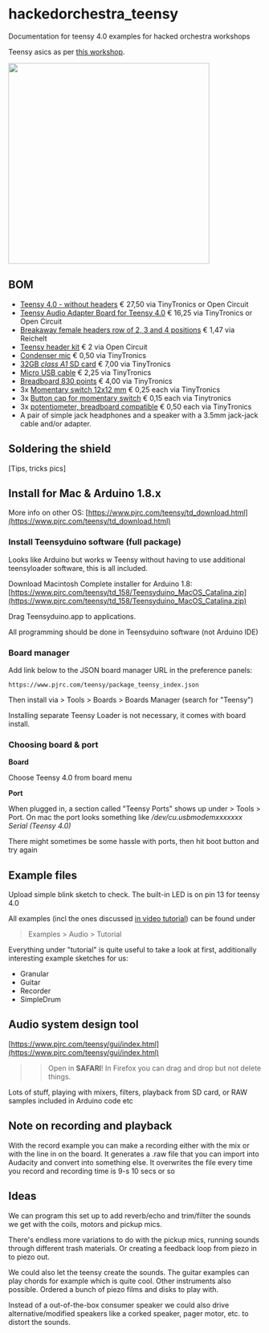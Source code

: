 # hackedorchestra_teensy

Documentation for teensy 4.0 examples for hacked orchestra workshops

Teensy asics as per [this workshop](https://www.pjrc.com/store/audio_tutorial_kit.html). 


<img src="./images/flyer8.png" alt="" width="400"/> 


## BOM 

* [Teensy 4.0 - without headers](https://www.tinytronics.nl/shop/en/development-boards/microcontroller-boards/teensy/teensy-4.0) € 27,50 via TinyTronics or Open Circuit
* [Teensy Audio Adapter Board for Teensy 4.0](https://www.tinytronics.nl/shop/en/development-boards/accessories/adapter-boards/teensy-audio-adapter-board-for-teensy-4.0) € 16,25 via TinyTronics or Open Circuit
* [Breakaway female headers row of 2, 3 and 4 positions](https://www.reichelt.nl/nl/nl/vrouwelijke-connector-2-54mm-1x20-scheidbaar-vertind-fis-bl1-20-z-p283794.html?&nbc=1) € 1,47 via Reichelt
* [Teensy header kit](https://opencircuit.shop/product/teensy-header-kit) € 2 via Open Circuit 
* [Condenser mic](https://www.tinytronics.nl/shop/en/sensors/sound/czn-15e-electret-condenser-microphone) € 0,50 via TinyTronics
* [32GB *class A1* SD card](https://www.tinytronics.nl/shop/en/data-storage/sd-cards/kingston-canvas-select-plus-32gb-class-10-uhs-i-a1-microsd-card-with-sd-kaart-adapter) € 7,00 via TinyTronics
* [Micro USB cable](https://www.tinytronics.nl/shop/en/cables-and-connectors/cables-and-adapters/usb/micro-usb/goobay-93918-micro-usb-cable-1m-black) € 2,25 via TinyTronics
* [Breadboard 830 points](https://www.tinytronics.nl/shop/en/tools-and-mounting/prototyping-supplies/breadboards/breadboard-830-points) € 4,00 via TinyTronics
* 3x [Momentary switch 12x12 mm](https://www.tinytronics.nl/shop/en/switches/manual-switches/pcb-switches/tactile-pushbutton-switch-momentary-4pin-12*12*7.3mm) € 0,25 each via TinyTronics
* 3x [Button cap for momentary switch](https://www.tinytronics.nl/shop/en/components/knobs,-caps-and-covers/button-cap-for-tactile-pushbutton-switch-momentary-12x12x7.3mm-black) € 0,15 each via Tinytronics
* 3x [potentiometer, breadboard compatible](https://www.tinytronics.nl/shop/en/components/resistors/potentiometers/100k%CF%89-potentiometer-standard-20mm) € 0,50 each via TinyTronics
* A pair of simple jack headphones and a speaker with a 3.5mm jack-jack cable and/or adapter. 


## Soldering the shield

[Tips, tricks pics]

## Install for Mac & Arduino 1.8.x

More info on other OS: [https://www.pjrc.com/teensy/td_download.html](https://www.pjrc.com/teensy/td_download.html)


### Install Teensyduino software (full package)

Looks like Arduino but works w Teensy without having to use additional teensyloader software, this is all included. 

Download Macintosh Complete installer for Arduino 1.8: [https://www.pjrc.com/teensy/td_158/Teensyduino_MacOS_Catalina.zip](https://www.pjrc.com/teensy/td_158/Teensyduino_MacOS_Catalina.zip)

Drag Teensyduino.app to applications. 

All programming should be done in Teensyduino software (not Arduino IDE)


### Board manager

Add link below to the JSON board manager URL in the preference panels: 

```
https://www.pjrc.com/teensy/package_teensy_index.json
```

Then install via > Tools > Boards > Boards Manager (search for "Teensy")

Installing separate Teensy Loader is not necessary, it comes with board install. 



### Choosing board & port

**Board**

Choose Teensy 4.0 from board menu

**Port**

When plugged in, a section called "Teensy Ports" shows up under > Tools > Port. On mac the port looks something like */dev/cu.usbmodemxxxxxxx Serial (Teensy 4.0)*

There might sometimes be some hassle with ports, then hit boot button and try again


## Example files

Upload simple blink sketch to check. The built-in LED is on pin 13 for teensy 4.0

All examples (incl the ones discussed [in video tutorial](https://www.pjrc.com/store/audio_tutorial_kit.html)) can be found under 
> Examples > Audio > Tutorial

Everything under "tutorial" is quite useful to take a look at first, additionally interesting example sketches for us: 

* Granular
* Guitar
* Recorder
* SimpleDrum


## Audio system design tool 

[https://www.pjrc.com/teensy/gui/index.html](https://www.pjrc.com/teensy/gui/index.html)

>> Open in **SAFARI**! In Firefox you can drag and drop but not delete things.

Lots of stuff, playing with mixers, filters, playback from SD card, or RAW samples included in Arduino code etc


## Note on recording and playback

With the record example you can make a recording either with the mix or with the line in on the board. It generates a .raw file that you can import into Audacity and convert into something else. It overwrites the file every time you record and recording time is 9-s	10 secs or so


## Ideas

We can program this set up to add reverb/echo and trim/filter the sounds we get with the coils, motors and pickup mics. 

There's endless more variations to do with the pickup mics, running sounds through different trash materials. Or creating a feedback loop from piezo in to piezo out. 

We could also let the teensy create the sounds. The guitar examples can play chords for example which is quite cool. Other instruments also possible. Ordered a bunch of piezo films and disks to play with. 

Instead of a out-of-the-box consumer speaker we could also drive alternative/modified speakers like a corked speaker, pager motor, etc. to distort the sounds. 

